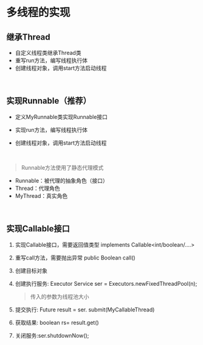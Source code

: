 # 多线程的实现

## 继承Thread

- 自定义线程类继承Thread类
- 重写run方法，编写线程执行体
- 创建线程对象，调用start方法启动线程

<br/>

## 实现Runnable（推荐）

- 定义MyRunnable类实现Runnable接口
- 实现run方法，编写线程执行体
- 创建线程对象，调用start方法启动线程
  
  <br/>

> Runnable方法使用了静态代理模式

- Runnable：被代理的抽象角色（接口）
- Thread：代理角色
- MyThread：真实角色

<br/>

## 实现Callable接口

1. 实现Callable接口，需要返回值类型 implements Callable<int/boolean/....>
2. 重写call方法，需要抛出异常 public Boolean call()
3. 创建目标对象
4. 创建执行服务: Executor Service ser = Executors.newFixedThreadPool(n);
   > 传入的参数为线程池大小

1. 提交执行: Future<Boolean> result = ser. submit(MyCallableThread)
2. 获取结果: boolean rs= result.get()
3. 关闭服务:ser.shutdownNow();
